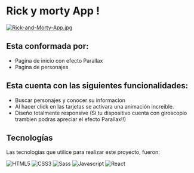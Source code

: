 # Rick y morty App !
[![Rick-and-Morty-App.jpg](https://i.postimg.cc/Y0X596kr/Rick-and-Morty-App.jpg)](https://postimg.cc/0KwWXJbF)


## Esta conformada por:
* Pagina de inicio con efecto Parallax
* Pagina de personajes

## Esta cuenta con las siguientes funcionalidades:
* Buscar personajes y conocer su informacion
* Al hacer click en las tarjetas se activara una animación increible.
* Diseño totalmente responsive (Si tu dispositivo cuenta con giroscopio trambien podras apreciar el efecto Parallax!!)

## Tecnologías
Las tecnologías que utilice para realizar este proyecto, fueron:


![HTML5](https://img.shields.io/badge/HTML5-E34F26?style=for-the-badge&logo=html5&logoColor=white)
![CSS3](https://img.shields.io/badge/CSS3-1572B6?style=for-the-badge&logo=css3&logoColor=white)
![Sass](https://img.shields.io/badge/Sass-CC6699?style=for-the-badge&logo=sass&logoColor=white)
![Javascript](https://img.shields.io/badge/JavaScript-F7DF1E?style=for-the-badge&logo=javascript&logoColor=black)
![React](https://img.shields.io/badge/React-20232A?style=for-the-badge&logo=react&logoColor=61DAFB)
